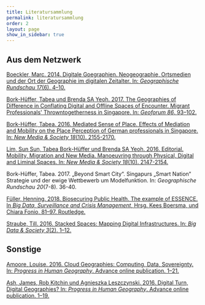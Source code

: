 ```yaml
---
title: Literatursammlung
permalink: literatursammlung
order: 2
layout: page
show_in_sidebar: true
---
```


## Aus dem Netzwerk

[Boeckler, Marc. 2014. Digitale Goegraphien. Neogeographie, Ortsmedien und der Ort der Geographie im digitalen Zeitalter. In: *Geographische Rundschau 17*(6). 4–10.](http://www.geographischerundschau.de/heft/51140600/Ausgabe-Juni-Heft-6-2014-Digitale-Geographie)

[Bork-Hüffer, Tabea und Brenda SA Yeoh. 2017. The Geographies of Difference in Conflating Digital and Offline Spaces of Encounter. Migrant Professionals' Throwntogetherness in Singapore. In: *Geoforum 86*. 93–102.](https://authors.elsevier.com/a/1VlOO3pILIFJ0)

[Bork-Hüffer, Tabea. 2016. Mediated Sense of Place. Effects of Mediation and Mobility on the Place Perception of German professionals in Singapore. In: *New Media & Society 18*(10). 2155-2170.](http://journals.sagepub.com/doi/abs/10.1177/1461444816655611)

[Lim, Sun Sun, Tabea Bork-Hüffer und Brenda SA Yeoh. 2016. Editorial. Mobility, Migration and New Media. Manoeuvring through Physical, Digital and Liminal Spaces. In: *New Media & Society 18*(10). 2147-2154.](http://journals.sagepub.com/doi/abs/10.1177/1461444816655610?rss=1)

Bork-Hüffer, Tabea. 2017. „Beyond Smart City“. Singapurs „Smart Nation“ Strategie und der ewige Wettbewerb um Modelfunktion. In: *Geographische Rundschau 20*(7-8). 36-40.

[Füller, Henning. 2018. Biosecuring Public Health. The example of ESSENCE. In *Big Data, Surveillance and Crisis Management*, Hrsg. Kees Boersma, und Chiara Fonio, 81–97. Routledge.](https://www.routledge.com/Big-Data-Surveillance-and-Crisis-Management/Boersma-Fonio/p/book/9781138195431)

[Straube, Till. 2016. Stacked Spaces: Mapping Digital Infrastructures. In: *Big Data & Society 3*(2). 1–12.](http://bds.sagepub.com/content/3/2/2053951716642456)

## Sonstige

[Amoore, Louise. 2016. Cloud Geographies: Computing, Data, Sovereignty. In: *Progress in Human Geography*. Advance online publication. 1–21.](http://phg.sagepub.com/content/early/2016/08/10/0309132516662147.abstract)

[Ash, James, Rob Kitchin und Agnieszka Leszczynski. 2016. Digital Turn, Digital Geographies? In: *Progress in Human Geography*. Advance online publication. 1–19.](http://phg.sagepub.com/content/early/2016/08/23/0309132516664800.abstract)
